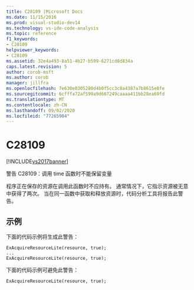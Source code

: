 ```yaml
---
title: C28109 |Microsoft Docs
ms.date: 11/15/2016
ms.prod: visual-studio-dev14
ms.technology: vs-ide-code-analysis
ms.topic: reference
f1_keywords:
- C28109
helpviewer_keywords:
- C28109
ms.assetid: 32e4a493-8a51-4b27-b599-6271cd8d834a
caps.latest.revision: 5
author: corob-msft
ms.author: corob
manager: jillfra
ms.openlocfilehash: 7e630e0305280d4b0f5cc3c8a4387a7b8615e8fe
ms.sourcegitcommit: 6cfffa72af599a9d667249caaaa411bb28ea69fd
ms.translationtype: MT
ms.contentlocale: zh-CN
ms.lasthandoff: 09/02/2020
ms.locfileid: "77265904"
---
```

# <a name="c28109"></a>C28109
[!INCLUDE[vs2017banner](../includes/vs2017banner.md)]

警告 C28109：调用 time 函数时不能保留变量  
  
 程序正在保存的资源在调用此函数时不应持有。 通常情况下，它指示资源被无意中获得了两次。 当在同一函数中获取和释放资源时，代码分析工具将报告此警告。  
  
## <a name="example"></a>示例  
 下面的代码示例将生成此警告：  
  
```  
ExAcquireResourceLite(resource, true);  
...  
ExAcquireResourceLite(resource, true);  
```  
  
 下面的代码示例可避免此警告：  
  
```  
ExAcquireResourceLite(resource, true);  
```
